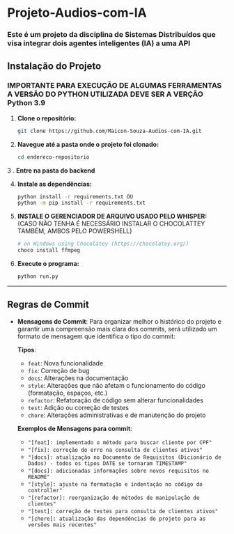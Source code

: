 # Projeto-Audios-com-IA
### Este é um projeto da disciplina de Sistemas Distribuídos que visa integrar dois agentes inteligentes (IA) a uma API

## Instalação do Projeto

### IMPORTANTE PARA EXECUÇÃO DE ALGUMAS FERRAMENTAS A VERSÃO DO PYTHON UTILIZADA DEVE SER A VERÇÃO Python 3.9
1. **Clone o repositório:**
   ```bash
   git clone https://github.com/Maicon-Souza-Audios-com-IA.git
2. **Navegue até a pasta onde o projeto foi clonado:**
   ```bash
   cd endereco-repositorio
3 . **Entre na pasta do backend**

4. **Instale as dependências:**
   ```bash
   python install -r requirements.txt OU 
   python -m pip install -r requirements.txt

5. **INSTALE O GERENCIADOR DE ARQUIVO USADO PELO WHISPER:**
   (CASO NÃO TENHA É NECESSÁRIO INSTALAR O CHOCOLATTEY TAMBÉM, AMBOS PELO POWERSHELL)
   ```bash
   # on Windows using Chocolatey (https://chocolatey.org/)
   choco install ffmpeg

   
5. **Execute o programa:**
      ```bash
    python run.py
__________________________________________________________________________________________________________

## Regras de Commit
- **Mensagens de Commit**: Para organizar melhor o histórico do projeto e garantir uma compreensão mais clara dos commits, será utilizado um formato de mensagem que identifica o tipo do commit:

  **Tipos**:
  - `feat`: Nova funcionalidade
  - `fix`: Correção de bug
  - `docs`: Alterações na documentação
  - `style`: Alterações que não afetam o funcionamento do código (formatação, espaços, etc.)
  - `refactor`: Refatoração de código sem alterar funcionalidades
  - `test`: Adição ou correção de testes
  - `chore`: Alterações administrativas e de manutenção do projeto

  **Exemplos de Mensagens para commit**:
  - `"[feat]: implementado o método para buscar cliente por CPF"`
  - `"[fix]: correção do erro na consulta de clientes ativos"`
  - `"[docs]: atualização no Documento de Requisitos (Dicionário de Dados) - todos os tipos DATE se tornaram TIMESTAMP"`
  - `"[docs]: adicionadas informações sobre novos requisitos no README"`
  - `"[style]: ajuste na formatação e indentação no código do controller"`
  - `"[refactor]: reorganização de métodos de manipulação de clientes"`
  - `"[test]: correção de testes para consulta de clientes ativos"`
  - `"[chore]: atualização das dependências do projeto para as versões mais recentes"`
